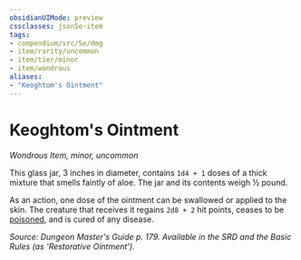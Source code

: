 ```yaml
---
obsidianUIMode: preview
cssclasses: json5e-item
tags:
- compendium/src/5e/dmg
- item/rarity/uncommon
- item/tier/minor
- item/wondrous
aliases: 
- "Keoghtom's Ointment"
---
```

# Keoghtom's Ointment
*Wondrous Item, minor, uncommon*  


This glass jar, 3 inches in diameter, contains `1d4 + 1` doses of a thick mixture that smells faintly of aloe. The jar and its contents weigh ½ pound.

As an action, one dose of the ointment can be swallowed or applied to the skin. The creature that receives it regains `2d8 + 2` hit points, ceases to be [poisoned](_conditions.md#poisoned), and is cured of any disease.

*Source: Dungeon Master's Guide p. 179. Available in the SRD and the Basic Rules (as 'Restorative Ointment').*